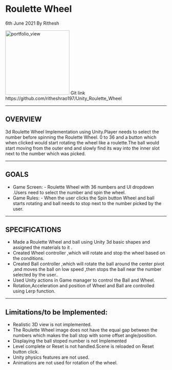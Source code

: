 # Roulette Wheel


6th June 2021
By Rithesh 

<img width="200" alt="portfolio_view" src="http://i450.photobucket.com/albums/qq225/facelessmirror/Roman%20casino/roulette-wheel-774904.gif">
Git link https://github.com/ritheshrao197/Unity_Roulette_Wheel   


________________


## OVERVIEW
3d Roulette Wheel Implementation using Unity.Player needs to select the number before spinning the Roulette Wheel. 0 to 36 and a button which when clicked would start rotating the wheel like a roulette.The ball would start moving from the outer end and slowly find its way into the inner slot next to the number which was picked. 
________________
## GOALS
* Game Screen: - Roulette Wheel with 36 numbers and UI dropdown .Users need to select the number and spin the wheel.
* Game Rules: - When the user clicks the Spin button Wheel and ball starts rotating and ball needs to stop next to the number picked by the user.
________________
## SPECIFICATIONS 
* Made a Roulette Wheel and ball using Unity 3d basic shapes and assigned the materials to it .
* Created Wheel controller ,which will rotate and stop the wheel based on the conditions.
* Created Ball controller ,which will rotate the ball around the center pivot ,and  moves the ball on low speed ,then stops the ball near the number selected by the user..
* Used Unity actions in Game manager to  control the Ball and Wheel.
* Rotation,Acceleration and position of Wheel and Ball are controlled using Lerp function.
________________
## Limitations/to be Implemented:


* Realistic 3D view is not implemented.
* The Roulette Wheel image does not have the equal gap between the numbers which makes the ball stop with some offset angle/position.
* Displaying the ball stoped number is not Implemented
* Level complete or Reset is not handled.Scene is reloaded on Reset button click.
* Unity physics features are not used.
* Animations are not used for rotation of the wheel.
